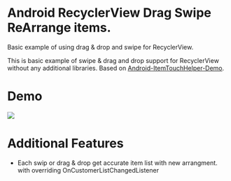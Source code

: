 # Android RecyclerView Drag Swipe ReArrange items.
Basic example of using  drag &amp; drop and swipe for RecyclerView.

This is basic example of  swipe & drag and drop support for RecyclerView without any additional libraries. Based on [Android-ItemTouchHelper-Demo](https://github.com/iPaulPro/Android-ItemTouchHelper-Demo).

# Demo
![](https://media.giphy.com/media/69zK7TUzo9DObCFfmV/giphy.gif)

# Additional Features
* Each swip or drag & drop get accurate item list with new arrangment. 
with overriding OnCustomerListChangedListener





